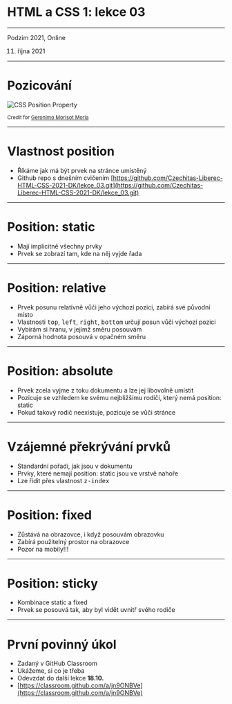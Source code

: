 # HTML a CSS 1: lekce 03

---

Podzim 2021, Online

11. října 2021

---

# Pozicování
![CSS Position Property](https://miro.medium.com/max/2000/1*8OQ7qwYSCuVVwGFTC82KrQ.png)

<small>Credit for  [Geronimo Morisot Morla
](https://medium.com/@geromorla/css-position-property-starters-guide-3602431df059)</small>


---

# Vlastnost position

- Říkáme jak má být prvek na stránce umístěný
- Github repo s dnešním cvičením [https://github.com/Czechitas-Liberec-HTML-CSS-2021-DK/lekce_03.git](https://github.com/Czechitas-Liberec-HTML-CSS-2021-DK/lekce_03.git)

---

# Position: static

- Mají implicitně všechny prvky
- Prvek se zobrazí tam, kde na něj vyjde řada

---

# Position: relative

- Prvek posunu relativně vůči jeho výchozí pozici, zabírá své původní místo
- Vlastnosti <kbd>top</kbd>, <kbd>left</kbd>, <kbd>right</kbd>, <kbd>bottom</kbd> určují posun vůči výchozí pozici
- Vybírám si hranu, v jejímž směru posouvám
- Záporná hodnota posouvá v opačném směru

---

# Position: absolute

- Prvek zcela vyjme z toku dokumentu a lze jej libovolně umístit
- Pozicuje se vzhledem ke svému nejbližšímu rodiči, který nemá position: static
- Pokud takový rodič neexistuje, pozicuje se vůči stránce

---

# Vzájemné překrývání prvků

- Standardní pořadí, jak jsou v dokumentu
- Prvky, které nemají position: static jsou ve vrstvě nahoře
- Lze řídit přes vlastnost <kbd>z-index</kbd>

---

# Position: fixed
- Zůstává na obrazovce, i když posouvám obrazovku
- Zabírá použitelný prostor na obrazovce
- Pozor na mobily!!!

---

# Position: sticky
- Kombinace static a fixed
- Prvek se posouvá tak, aby byl vidět uvnitř svého rodiče

---

# První povinný úkol

- Zadaný v GitHub Classroom
- Ukážeme, si co je třeba
- Odevzdat do další lekce **18.10.**
- [https://classroom.github.com/a/jn9ONBVe](https://classroom.github.com/a/jn9ONBVe)
